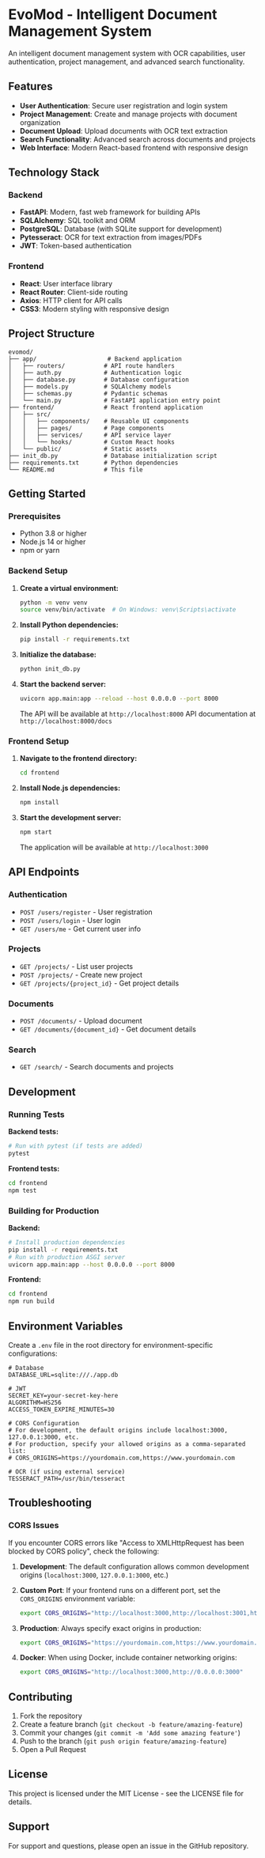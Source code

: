 # EvoMod - Intelligent Document Management System

An intelligent document management system with OCR capabilities, user authentication, project management, and advanced search functionality.

## Features

- **User Authentication**: Secure user registration and login system
- **Project Management**: Create and manage projects with document organization
- **Document Upload**: Upload documents with OCR text extraction
- **Search Functionality**: Advanced search across documents and projects
- **Web Interface**: Modern React-based frontend with responsive design

## Technology Stack

### Backend
- **FastAPI**: Modern, fast web framework for building APIs
- **SQLAlchemy**: SQL toolkit and ORM
- **PostgreSQL**: Database (with SQLite support for development)
- **Pytesseract**: OCR for text extraction from images/PDFs
- **JWT**: Token-based authentication

### Frontend
- **React**: User interface library
- **React Router**: Client-side routing
- **Axios**: HTTP client for API calls
- **CSS3**: Modern styling with responsive design

## Project Structure

```
evomod/
├── app/                    # Backend application
│   ├── routers/           # API route handlers
│   ├── auth.py            # Authentication logic
│   ├── database.py        # Database configuration
│   ├── models.py          # SQLAlchemy models
│   ├── schemas.py         # Pydantic schemas
│   └── main.py            # FastAPI application entry point
├── frontend/              # React frontend application
│   ├── src/
│   │   ├── components/    # Reusable UI components
│   │   ├── pages/         # Page components
│   │   ├── services/      # API service layer
│   │   └── hooks/         # Custom React hooks
│   └── public/            # Static assets
├── init_db.py             # Database initialization script
├── requirements.txt       # Python dependencies
└── README.md              # This file
```

## Getting Started

### Prerequisites

- Python 3.8 or higher
- Node.js 14 or higher
- npm or yarn

### Backend Setup

1. **Create a virtual environment:**
   ```bash
   python -m venv venv
   source venv/bin/activate  # On Windows: venv\Scripts\activate
   ```

2. **Install Python dependencies:**
   ```bash
   pip install -r requirements.txt
   ```

3. **Initialize the database:**
   ```bash
   python init_db.py
   ```

4. **Start the backend server:**
   ```bash
   uvicorn app.main:app --reload --host 0.0.0.0 --port 8000
   ```

   The API will be available at `http://localhost:8000`
   API documentation at `http://localhost:8000/docs`

### Frontend Setup

1. **Navigate to the frontend directory:**
   ```bash
   cd frontend
   ```

2. **Install Node.js dependencies:**
   ```bash
   npm install
   ```

3. **Start the development server:**
   ```bash
   npm start
   ```

   The application will be available at `http://localhost:3000`

## API Endpoints

### Authentication
- `POST /users/register` - User registration
- `POST /users/login` - User login
- `GET /users/me` - Get current user info

### Projects
- `GET /projects/` - List user projects
- `POST /projects/` - Create new project
- `GET /projects/{project_id}` - Get project details

### Documents
- `POST /documents/` - Upload document
- `GET /documents/{document_id}` - Get document details

### Search
- `GET /search/` - Search documents and projects

## Development

### Running Tests

**Backend tests:**
```bash
# Run with pytest (if tests are added)
pytest
```

**Frontend tests:**
```bash
cd frontend
npm test
```

### Building for Production

**Backend:**
```bash
# Install production dependencies
pip install -r requirements.txt
# Run with production ASGI server
uvicorn app.main:app --host 0.0.0.0 --port 8000
```

**Frontend:**
```bash
cd frontend
npm run build
```

## Environment Variables

Create a `.env` file in the root directory for environment-specific configurations:

```env
# Database
DATABASE_URL=sqlite:///./app.db

# JWT
SECRET_KEY=your-secret-key-here
ALGORITHM=HS256
ACCESS_TOKEN_EXPIRE_MINUTES=30

# CORS Configuration
# For development, the default origins include localhost:3000, 127.0.0.1:3000, etc.
# For production, specify your allowed origins as a comma-separated list:
# CORS_ORIGINS=https://yourdomain.com,https://www.yourdomain.com

# OCR (if using external service)
TESSERACT_PATH=/usr/bin/tesseract
```

## Troubleshooting

### CORS Issues

If you encounter CORS errors like "Access to XMLHttpRequest has been blocked by CORS policy", check the following:

1. **Development**: The default configuration allows common development origins (`localhost:3000`, `127.0.0.1:3000`, etc.)

2. **Custom Port**: If your frontend runs on a different port, set the `CORS_ORIGINS` environment variable:
   ```bash
   export CORS_ORIGINS="http://localhost:3000,http://localhost:3001,http://127.0.0.1:3000"
   ```

3. **Production**: Always specify exact origins in production:
   ```bash
   export CORS_ORIGINS="https://yourdomain.com,https://www.yourdomain.com"
   ```

4. **Docker**: When using Docker, include container networking origins:
   ```bash
   export CORS_ORIGINS="http://localhost:3000,http://0.0.0.0:3000"
   ```

## Contributing

1. Fork the repository
2. Create a feature branch (`git checkout -b feature/amazing-feature`)
3. Commit your changes (`git commit -m 'Add some amazing feature'`)
4. Push to the branch (`git push origin feature/amazing-feature`)
5. Open a Pull Request

## License

This project is licensed under the MIT License - see the LICENSE file for details.

## Support

For support and questions, please open an issue in the GitHub repository.
